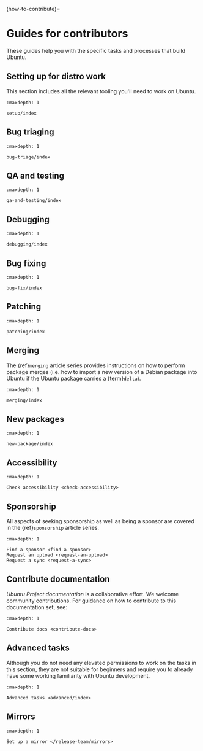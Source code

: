 (how-to-contribute)=
# Guides for contributors

These guides help you with the specific tasks and processes that build Ubuntu.


## Setting up for distro work

This section includes all the relevant tooling you'll need to work on Ubuntu.

```{toctree}
:maxdepth: 1

setup/index
```

## Bug triaging

```{toctree}
:maxdepth: 1

bug-triage/index
```


## QA and testing

```{toctree}
:maxdepth: 1

qa-and-testing/index
```


## Debugging

```{toctree}
:maxdepth: 1

debugging/index
```


## Bug fixing

```{toctree}
:maxdepth: 1

bug-fix/index
```


## Patching

```{toctree}
:maxdepth: 1

patching/index
```


## Merging

The {ref}`merging` article series provides instructions on how to perform package merges (i.e. how to import a new version of a Debian package into Ubuntu if the Ubuntu package carries a {term}`delta`).

```{toctree}
:maxdepth: 1

merging/index
```


## New packages

```{toctree}
:maxdepth: 1

new-package/index
```


## Accessibility

```{toctree}
:maxdepth: 1

Check accessibility <check-accessibility>
```


## Sponsorship

All aspects of seeking sponsorship as well as being a sponsor are covered in the {ref}`sponsorship` article series.

```{toctree}
:maxdepth: 1

Find a sponsor <find-a-sponsor>
Request an upload <request-an-upload>
Request a sync <request-a-sync>
```


## Contribute documentation

*Ubuntu Project documentation* is a collaborative effort. We welcome community contributions. For guidance on how to contribute to this documentation set, see:

```{toctree}
:maxdepth: 1

Contribute docs <contribute-docs>
```


## Advanced tasks

Although you do not need any elevated permissions to work on the tasks in this
section, they are not suitable for beginners and require you to already have
some working familiarity with Ubuntu development. 

```{toctree}
:maxdepth: 1

Advanced tasks <advanced/index>
```

## Mirrors

```{toctree}
:maxdepth: 1

Set up a mirror </release-team/mirrors>
```
